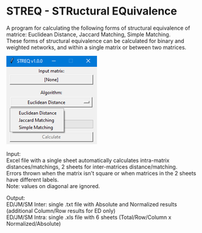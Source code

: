# STREQ - STRuctural EQuivalence 
A program for calculating the following forms of structural equivalence of matrice: Euclidean Distance, Jaccard Matching, Simple Matching.  
These forms of structural equivalence can be calculated for binary and weighted networks, and within a single matrix or between two matrices. 

![screenshot](https://github.com/mbiggiero/STREQ/blob/main/screenshot.png?raw=true)

Input:  
Excel file with a single sheet automatically calculates intra-matrix distances/matchings, 2 sheets for inter-matrices distance/matching.  
Errors thrown when the matrix isn't square or when matrices in the 2 sheets have different labels.  
Note: values on diagonal are ignored.  


Output:  
ED/JM/SM Inter: single .txt file with Absolute and Normalized results (additional Column/Row results for ED only)  
ED/JM/SM Intra: single .xls file with 6 sheets (Total/Row/Column x Normalized/Absolute)

